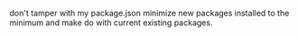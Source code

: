 don't tamper with my package.json
minimize new packages installed to the minimum and make do with current existing packages.